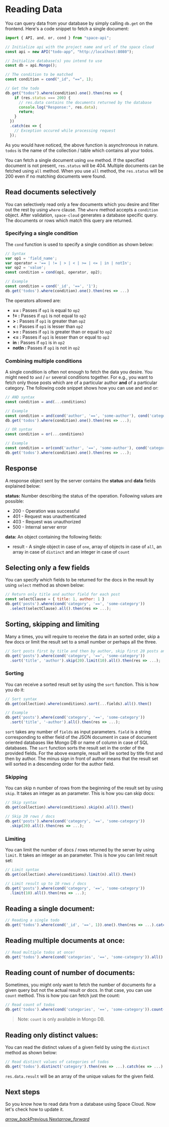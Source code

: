 # Reading Data

You can query data from your database by simply calling `db.get` on the frontend. Here's a code snippet to fetch a single document:

```js
import { API, and, or, cond } from "space-api";

// Initialize api with the project name and url of the space cloud
const api = new API("todo-app", "http://localhost:8080");

// Initialize database(s) you intend to use
const db = api.Mongo();

// The condition to be matched
const condition = cond("_id", "==", 1);

// Get the todo
db.get("todos").where(condition).one().then(res => {
    if (res.status === 200) {
      // res.data contains the documents returned by the database
      console.log("Response:", res.data);
      return;
    }
  })
  .catch(ex => {
    // Exception occured while processing request
  });
```

As you would have noticed, the above function is asynchronous in nature. `todos` is the name of the collection / table which contains all your todos.

You can fetch a single document using `one` method. If the specified document is not present, `res.status` will be 404. Multiple documents can be fetched using `all` method. When you use `all` method, the `res.status` will be 200 even if no matching documents were found.

## Read documents selectively

You can selectively read only a few documents which you desire and filter out the rest by using `where` clause. The `where` method accepts a `condition` object. After validation, `space-cloud` generates a database specific query. The documents or rows which match this query are returned.

### Specifying a single condition

The `cond` function is used to specify a single condition as shown below:

```js
// Syntax
var op1 = 'field_name';
var operator = '== | != | > | < | >= | <= | in | notIn';
var op2 = 'value';
const condition = cond(op1, operator, op2);

// Example
const condition = cond('_id', '==', '1');
db.get('todos').where(condition).one().then(res => ...)
```

The operators allowed are:

- **== :** Passes if `op1` is equal to `op2`
- **!= :** Passes if `op1` is not equal to `op2`
- **> :** Passes if `op1` is greater than `op2`
- **< :** Passes if `op1` is lesser than `op2`
- **>= :** Passes if `op1` is greater than or equal to `op2`
- **<= :** Passes if `op1` is lesser than or equal to `op2`
- **in :** Passes if `op1` is in `op2`
- **notIn :** Passes if `op1` is not in `op2`

### Combining multiple conditions

A single condition is often not enough to fetch the data you desire. You might need to `and` / `or` several conditions together. For e.g., you want to fetch only those posts which are of a particular author **and** of a particular category. The following code snippet shows how you can use and and or:

```js
// AND syntax
const condition = and(...conditions)

// Example
const condition = and(cond('author', '==', 'some-author'), cond('category', '==', 'some-category'));
db.get('todos').where(condition).one().then(res => ...);

// OR syntax
const condition = or(...conditions)

// Example
const condition = or(cond('author', '==', 'some-author'), cond('category', '==', 'some-category'));
db.get('todos').where(condition).one().then(res => ...);

```

## Response

A response object sent by the server contains the **status** and **data** fields explained below:

**status:** Number describing the status of the operation. Following values are possible:

- 200 - Operation was successful
- 401 - Request was unauthenticated
- 403 - Request was unauthorized
- 500 - Internal server error

**data:** An object containing the following fields:

- result - A single object in case of `one`, array of objects in case of `all`, an array in case of `distinct` and an integer in case of `count`

## Selecting only a few fields

You can specify which fields to be returned for the docs in the result by using `select` method as shown below:

```js
// Return only title and author field for each post
const selectClause = { title: 1, author: 1 }
db.get('posts').where(cond('category', '==', 'some-category'))
  .select(selectClause).all().then(res => ...);
```

## Sorting, skipping and limiting

Many a times, you will require to receive the data in an sorted order, skip a few docs or limit the result set to a small number or perhaps all the three.

```js
// Sort posts first by title and then by author, skip first 20 posts and fetch only 10 after those 20
db.get('posts').where(cond('category', '==', 'some-category'))
  .sort('title', 'author').skip(20).limit(10).all().then(res => ...);
```

### Sorting

You can receive a sorted result set by using the `sort` function. This is how you do it:

```js
// Sort syntax
db.get(collection).where(conditions).sort(...fields).all().then()

// Example
db.get('posts').where(cond('category', '==', 'some-category'))
  .sort('title', '-author').all().then(res => ...);
```

`sort` takes any number of `fields` as input parameters. `field` is a string corresponding to either field of the JSON document in case of document oriented databases like Mongo DB or name of column in case of SQL databases. The `sort` function sorts the result set in the order of the provided fields. For the above example, result will be sorted by title first and then by author. The minus sign in front of author means that the result set will sorted in a descending order for the author field.

### Skipping

You can skip n number of rows from the beginning of the result set by using `skip`. It takes an integer as an parameter. This is how you can skip docs:

```js
// Skip syntax
db.get(collection).where(conditions).skip(n).all().then()

// Skip 20 rows / docs
db.get('posts').where(cond('category', '==', 'some-category'))
  .skip(20).all().then(res => ...);
```

### Limiting

You can limit the number of docs / rows returned by the server by using `limit`. It takes an integer as an parameter. This is how you can limit result set:

```js
// Limit syntax
db.get(collection).where(conditions).limit(n).all().then()

// Limit result up to 10 rows / docs
db.get('posts').where(cond('category', '==', 'some-category'))
  .limit(10).all().then(res => ...);
```

## Reading a single document:

```js
// Reading a single todo
db.get('todos').where(cond('_id', '==', 1)).one().then(res => ...).catch(ex => ...);
```

## Reading multiple documents at once:

```js
// Read multiple todos at once!
db.get('todos').where(cond('categories', '==', 'some-category')).all().then(res => ...).catch(ex => ...);
```

## Reading count of number of documents:

Sometimes, you might only want to fetch the number of documents for a given query but not the actual result or docs. In that case, you can use `count` method. This is how you can fetch just the count:

```js
// Read count of todos
db.get('todos').where(cond('categories', '==', 'some-category')).count().then(res => ...).catch(ex => ...);
```

> Note: `count` is only available in Mongo DB.

## Reading only distinct values:

You can read the distinct values of a given field by using the `distinct` method as shown below:

```js
// Read distinct values of categories of todos
db.get('todos').distinct('category').then(res => ...).catch(ex => ...);
```

`res.data.result` will be an array of the unique values for the given field.

## Next steps

So you know how to read data from a database using Space Cloud. Now let's check how to update it.

<div class="btns-wrapper">
  <a href="/docs/database/create" class="waves-effect waves-light btn primary-btn-border btn-small">
    <i class="material-icons btn-with-icon">arrow_back</i>Previous
  </a>
  <a href="/docs/database/update" class="waves-effect waves-light btn primary-btn-fill btn-small">
    Next<i class="material-icons btn-with-icon">arrow_forward</i>
  </a>
</div>
